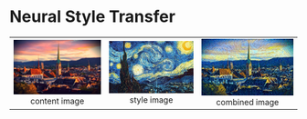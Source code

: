 # Neural Style Transfer


<table>
  <tr>
    <td align="center"><img src="content_img/zurich.jpg" alt="content image" width="250"><br>content image</td>
    <td align="center"><img src="style_img/starry_night.jpg" alt="style image" width="250"><br>style image</td>
    <td align="center"><img src="example/generated_6000_img.jpg" alt="combined image"  width="250"><br>combined image</td>
  </tr>
</table>
